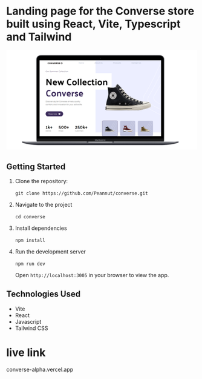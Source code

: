 # Landing page for the Converse store built using React, Vite, Typescript and Tailwind

<img src="src/assets/images/websitemockup.png" >


## Getting Started

1. Clone the repository:

   ```git clone https://github.com/Peannut/converse.git```

2. Navigate to the project

   ```cd converse```
   
4. Install dependencies

   ```npm install```
   
6. Run the development server

   ```npm run dev```

   Open ```http://localhost:3005``` in your browser to view the app.


## Technologies Used

- Vite
- React
- Javascript
- Tailwind CSS


# live link
 converse-alpha.vercel.app